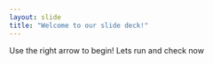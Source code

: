 ```yaml
---
layout: slide
title: "Welcome to our slide deck!"
---
```


Use the right arrow to begin!
Lets run and check now
